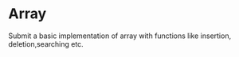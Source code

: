 # Array
Submit a basic implementation of array with functions like insertion, deletion,searching etc.
